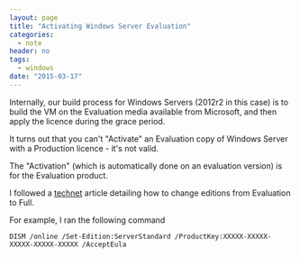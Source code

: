 ```yaml
---
layout: page
title: "Activating Windows Server Evaluation"
categories:
  - note
header: no
tags:
  - windows
date: "2015-03-17"
---
```

Internally, our build process for Windows Servers (2012r2 in this case) is to build the VM on the Evaluation media available from Microsoft, and then apply the licence during the grace period.

It turns out that you can't "Activate" an Evaluation copy of Windows Server with a Production licence - it's not valid.

The "Activation" (which is automatically done on an evaluation version) is for the Evaluation product.

I followed a [technet][1]
 article detailing how to change editions from Evaluation to Full.

 For example, I ran the following command

 ``` DISM /online /Set-Edition:ServerStandard /ProductKey:XXXXX-XXXXX-XXXXX-XXXXX-XXXXX /AcceptEula ```


   [1]: https://technet.microsoft.com/en-us/library/jj574204.aspx
